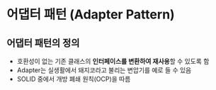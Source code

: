 # 어댑터 패턴 (Adapter Pattern)

## 어댑터 패턴의 정의

- 호환성이 없는 기존 클래스의 **인터페이스를 변환하여 재사용**할 수 있도록 함
- Adapter는 실생활에서 돼지코라고 불리는 변압기를 예로 들 수 있음
- SOLID 중에서 개방 폐쇄 원칙(OCP)을 따름

